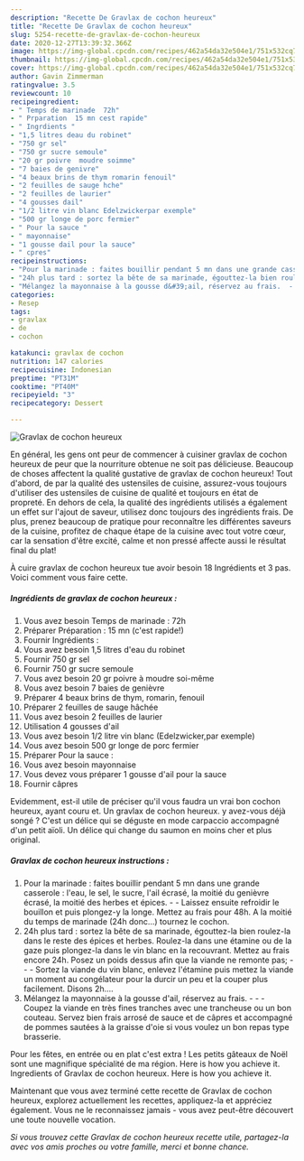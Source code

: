 ```yaml
---
description: "Recette De Gravlax de cochon heureux"
title: "Recette De Gravlax de cochon heureux"
slug: 5254-recette-de-gravlax-de-cochon-heureux
date: 2020-12-27T13:39:32.366Z
image: https://img-global.cpcdn.com/recipes/462a54da32e504e1/751x532cq70/gravlax-de-cochon-heureux-photo-principale-de-la-recette.jpg
thumbnail: https://img-global.cpcdn.com/recipes/462a54da32e504e1/751x532cq70/gravlax-de-cochon-heureux-photo-principale-de-la-recette.jpg
cover: https://img-global.cpcdn.com/recipes/462a54da32e504e1/751x532cq70/gravlax-de-cochon-heureux-photo-principale-de-la-recette.jpg
author: Gavin Zimmerman
ratingvalue: 3.5
reviewcount: 10
recipeingredient:
- " Temps de marinade  72h"
- " Prparation  15 mn cest rapide"
- " Ingrdients "
- "1,5 litres deau du robinet"
- "750 gr sel"
- "750 gr sucre semoule"
- "20 gr poivre  moudre soimme"
- "7 baies de genivre"
- "4 beaux brins de thym romarin fenouil"
- "2 feuilles de sauge hche"
- "2 feuilles de laurier"
- "4 gousses dail"
- "1/2 litre vin blanc Edelzwickerpar exemple"
- "500 gr longe de porc fermier"
- " Pour la sauce "
- " mayonnaise"
- "1 gousse dail pour la sauce"
- " cpres"
recipeinstructions:
- "Pour la marinade : faites bouillir pendant 5 mn dans une grande casserole : l&#39;eau, le sel, le sucre, l&#39;ail écrasé, la moitié du genièvre écrasé, la moitié des herbes et épices.  Laissez ensuite refroidir le bouillon et puis plongez-y la longe. Mettez au frais pour 48h. A la moitié du temps de marinade (24h donc...) tournez le cochon."
- "24h plus tard : sortez la bête de sa marinade, égouttez-la bien roulez-la dans le reste des épices et herbes. Roulez-la dans une étamine ou de la gaze puis plongez-la dans le vin blanc en la recouvrant. Mettez au frais encore 24h. Posez un poids dessus afin que la viande ne remonte pas;  - Sortez la viande du vin blanc, enlevez l&#39;étamine puis mettez la viande un moment au congélateur pour la durcir un peu et la couper plus facilement. Disons 2h...."
- "Mélangez la mayonnaise à la gousse d&#39;ail, réservez au frais.  - Coupez la viande en très fines tranches avec une trancheuse ou un bon couteau. Servez bien frais arrosé de sauce et de câpres et accompagné de pommes sautées à la graisse d&#39;oie si vous voulez un bon repas type brasserie."
categories:
- Resep
tags:
- gravlax
- de
- cochon

katakunci: gravlax de cochon 
nutrition: 147 calories
recipecuisine: Indonesian
preptime: "PT31M"
cooktime: "PT40M"
recipeyield: "3"
recipecategory: Dessert

---
```



![Gravlax de cochon heureux](https://img-global.cpcdn.com/recipes/462a54da32e504e1/751x532cq70/gravlax-de-cochon-heureux-photo-principale-de-la-recette.jpg)

En général, les gens ont peur de commencer à cuisiner gravlax de cochon heureux de peur que la nourriture obtenue ne soit pas délicieuse. Beaucoup de choses affectent la qualité gustative de gravlax de cochon heureux! Tout d'abord, de par la qualité des ustensiles de cuisine, assurez-vous toujours d'utiliser des ustensiles de cuisine de qualité et toujours en état de propreté. En dehors de cela, la qualité des ingrédients utilisés a également un effet sur l'ajout de saveur, utilisez donc toujours des ingrédients frais. De plus, prenez beaucoup de pratique pour reconnaître les différentes saveurs de la cuisine, profitez de chaque étape de la cuisine avec tout votre cœur, car la sensation d'être excité, calme et non pressé affecte aussi le résultat final du plat!

<!--inarticleads1-->

À cuire gravlax de cochon heureux tue avoir besoin 18 Ingrédients et 3 pas. Voici comment vous faire cette.

##### Ingrédients de gravlax de cochon heureux :

1. Vous avez besoin  Temps de marinade : 72h
1. Préparer  Préparation : 15 mn (c&#39;est rapide!)
1. Fournir  Ingrédients :
1. Vous avez besoin 1,5 litres d&#39;eau du robinet
1. Fournir 750 gr sel
1. Fournir 750 gr sucre semoule
1. Vous avez besoin 20 gr poivre à moudre soi-même
1. Vous avez besoin 7 baies de genièvre
1. Préparer 4 beaux brins de thym, romarin, fenouil
1. Préparer 2 feuilles de sauge hâchée
1. Vous avez besoin 2 feuilles de laurier
1. Utilisation 4 gousses d&#39;ail
1. Vous avez besoin 1/2 litre vin blanc (Edelzwicker,par exemple)
1. Vous avez besoin 500 gr longe de porc fermier
1. Préparer  Pour la sauce :
1. Vous avez besoin  mayonnaise
1. Vous devez vous préparer 1 gousse d&#39;ail pour la sauce
1. Fournir  câpres


Evidemment, est-il utile de préciser qu&#39;il vous faudra un vrai bon cochon heureux, ayant couru et. Un gravlax de cochon heureux. y avez-vous déjà songé ? C&#39;est un délice qui se déguste en mode carpaccio accompagné d&#39;un petit aïoli. Un délice qui change du saumon en moins cher et plus original. 

<!--inarticleads2-->

##### Gravlax de cochon heureux instructions :

1. Pour la marinade : faites bouillir pendant 5 mn dans une grande casserole : l&#39;eau, le sel, le sucre, l&#39;ail écrasé, la moitié du genièvre écrasé, la moitié des herbes et épices. -  - Laissez ensuite refroidir le bouillon et puis plongez-y la longe. Mettez au frais pour 48h. A la moitié du temps de marinade (24h donc...) tournez le cochon.
1. 24h plus tard : sortez la bête de sa marinade, égouttez-la bien roulez-la dans le reste des épices et herbes. Roulez-la dans une étamine ou de la gaze puis plongez-la dans le vin blanc en la recouvrant. Mettez au frais encore 24h. Posez un poids dessus afin que la viande ne remonte pas; -  - - Sortez la viande du vin blanc, enlevez l&#39;étamine puis mettez la viande un moment au congélateur pour la durcir un peu et la couper plus facilement. Disons 2h....
1. Mélangez la mayonnaise à la gousse d&#39;ail, réservez au frais. -  - - Coupez la viande en très fines tranches avec une trancheuse ou un bon couteau. Servez bien frais arrosé de sauce et de câpres et accompagné de pommes sautées à la graisse d&#39;oie si vous voulez un bon repas type brasserie.


Pour les fêtes, en entrée ou en plat c&#39;est extra ! Les petits gâteaux de Noël sont une magnifique spécialité de ma région. Here is how you achieve it. Ingredients of Gravlax de cochon heureux. Here is how you achieve it. 

<!--inarticleads1-->

<p>
Maintenant que vous avez terminé cette recette de Gravlax de cochon heureux, explorez actuellement les recettes, appliquez-la et appréciez également. Vous ne le reconnaissez jamais - vous avez peut-être découvert une toute nouvelle vocation.
</p>

<p>
<i>Si vous trouvez cette Gravlax de cochon heureux recette utile, partagez-la avec vos amis proches ou votre famille, merci et bonne chance.</i>
</p>
